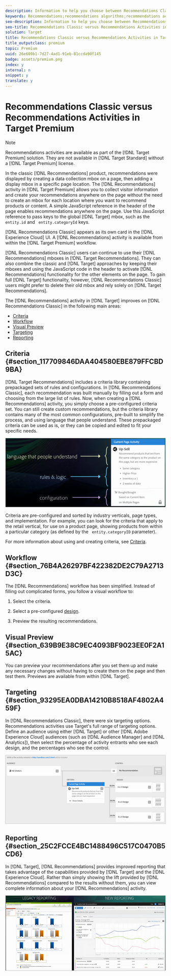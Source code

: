 ```yaml
---
description: Information to help you choose between Recommendations Classic and Recommendations activities in Target Premium.
keywords: Recommendations;recommendations algorithms;recommendations activity;recommendations classic
seo-description: Information to help you choose between Recommendations Classic and Recommendations activities in Target Premium.
seo-title: Recommendations Classic versus Recommendations Activities in Target Premium
solution: Target
title: Recommendations Classic versus Recommendations Activities in Target Premium
title_outputclass: premium
topic: Premium
uuid: 26e609b1-7d27-4ad1-91eb-81ccda90f145
badge: assets/premium.png
index: y
internal: n
snippet: y
translate: y
---
```


# Recommendations Classic versus Recommendations Activities in Target Premium


>[!NOTE]
>
>Recommendations activities are available as part of the [!DNL  Target Premium] solution. They are not available in [!DNL  Target Standard] without a [!DNL  Target Premium] license. 



In the classic [!DNL  Recommendations] product, recommendations were displayed by creating a data collection mbox on a page, then adding a display mbox in a specific page location. The [!DNL  Recommendations] activity in [!DNL  Target Premium] allows you to collect visitor information and create your recommendations anywhere on the page without the need to create an mbox for each location where you want to recommend products or content. A simple JavaScript reference in the header of the page enables recommendations anywhere on the page. Use this JavaScript reference to pass keys to the global [!DNL  Target] mbox, such as the ` entity.id` and ` entity.categoryId` keys. 

[!DNL  Recommendations Classic] appears as its own card in the [!DNL  Experience Cloud] UI. A [!DNL  Recommendations] activity is available from within the [!DNL  Target Premium] workflow. 

[!DNL  Recommendations Classic] users can continue to use their [!DNL  Recommendations] mboxes in [!DNL  Target Recommendations]. They can also combine the classic and [!DNL  Target] approaches by keeping their mboxes and using the JavaScript code in the header to activate [!DNL  Recommendations] functionality for the other elements on the page. To gain full [!DNL  Target] functionality, however, [!DNL  Recommendations Classic] users might prefer to delete their old mbox and rely solely on [!DNL  Target Recommendations]. 

The [!DNL  Recommendations] activity in [!DNL  Target] improves on [!DNL  Recommendations Classic] in the following main areas: 


* [ Criteria](c_recommendations-classic-versus-recommendations-activities-target-premium.md#section_117709846DAA404580EBE879FFCBD9BA)
* [ Workflow](c_recommendations-classic-versus-recommendations-activities-target-premium.md#section_76B4A26297BF422382DE2C79A2713D3C)
* [ Visual Preview](c_recommendations-classic-versus-recommendations-activities-target-premium.md#section_639B9E38C9EC4093BF9023EE0F2A15AC)
* [ Targeting](c_recommendations-classic-versus-recommendations-activities-target-premium.md#section_93295EA0DBA14210B8518AF4802A459F)
* [ Reporting](c_recommendations-classic-versus-recommendations-activities-target-premium.md#section_25C2FCCE4BC1488496C517C0470B5CD6)


## Criteria {#section_117709846DAA404580EBE879FFCBD9BA}

[!DNL  Target Recommendations] includes a criteria library containing prepackaged sets of rules and configurations. In [!DNL  Recommendations Classic], each recommendation was built manually by filling out a form and choosing from the large list of rules. Now, when creating a [!DNL  Recommendations] activity, you simply choose a pre-configured criteria set. You can still create custom recommendations, but the criteria library contains many of the most common configurations, pre-built to simplify the process, and using language that people understand. These prepackaged criteria can be used as is, or they can be copied and edited to fit your specific needs. 

![](../assets/overview_criteria.png) 

Criteria are pre-configured and sorted by industry verticals, page types, and implementation. For example, you can look for the criteria that apply to the retail vertical, for use on a product page, showing products from within a particular category (as defined by the ` entity.categoryID` parameter). 

For more information about using and creating criteria, see [ Criteria](c_algorithms.md#concept_4BD01DC437F543C0A13621C93A302750). 

## Workflow {#section_76B4A26297BF422382DE2C79A2713D3C}

The [!DNL  Recommendations] workflow has been simplified. Instead of filling out complicated forms, you follow a visual workflow to: 


1. Select the criteria. 

1. Select a pre-configured [ design](t_create_design.md#task_CC5BD28C364742218C1ACAF0D45E0E14). 

1. Preview the resulting recommendations. 



## Visual Preview {#section_639B9E38C9EC4093BF9023EE0F2A15AC}

You can preview your recommendations after you set them up and make any necessary changes without having to create them on the page and then test them. Previews are available from within [!DNL  Target]. 

## Targeting {#section_93295EA0DBA14210B8518AF4802A459F}

In [!DNL  Recommendations Classic], there were six targeting options. Recommendations activities use Target's full range of targeting options. Define an audience using either [!DNL  Target] or other [!DNL  Adobe Experience Cloud] audiences (such as [!DNL  Audience Manager] and [!DNL  Analytics]), then select the percentage of activity entrants who see each design, and the percentages who see the control. 

![](../assets/overview_targeting.png) 

## Reporting {#section_25C2FCCE4BC1488496C517C0470B5CD6}

In [!DNL  Target], [!DNL  Recommendations] provides improved reporting that takes advantage of the capabilities provided by [!DNL  Target] and the [!DNL  Experience Cloud]. Rather than simply showing the lift provided by [!DNL  Recommendations] compared to the results without them, you can view complete information about your [!DNL  Recommendations] activity. 

![](../assets/overview_report.png) 
